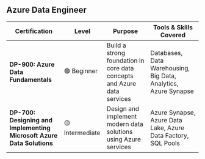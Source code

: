 ## Azure Data Engineer

| Certification                        | Level        | Purpose                                                                 | Tools & Skills Covered                                                |
|-------------------------------------|--------------|-------------------------------------------------------------------------|------------------------------------------------------------------------|
| **DP-900: Azure Data Fundamentals** | 🟢 Beginner   | Build a strong foundation in core data concepts and Azure data services | Databases, Data Warehousing, Big Data, Analytics, Azure Synapse        |
| **DP-700: Designing and Implementing Microsoft Azure Data Solutions** | 🟡 Intermediate | Design and implement modern data solutions using Azure services         | Azure Synapse, Azure Data Lake, Azure Data Factory, SQL Pools          |

